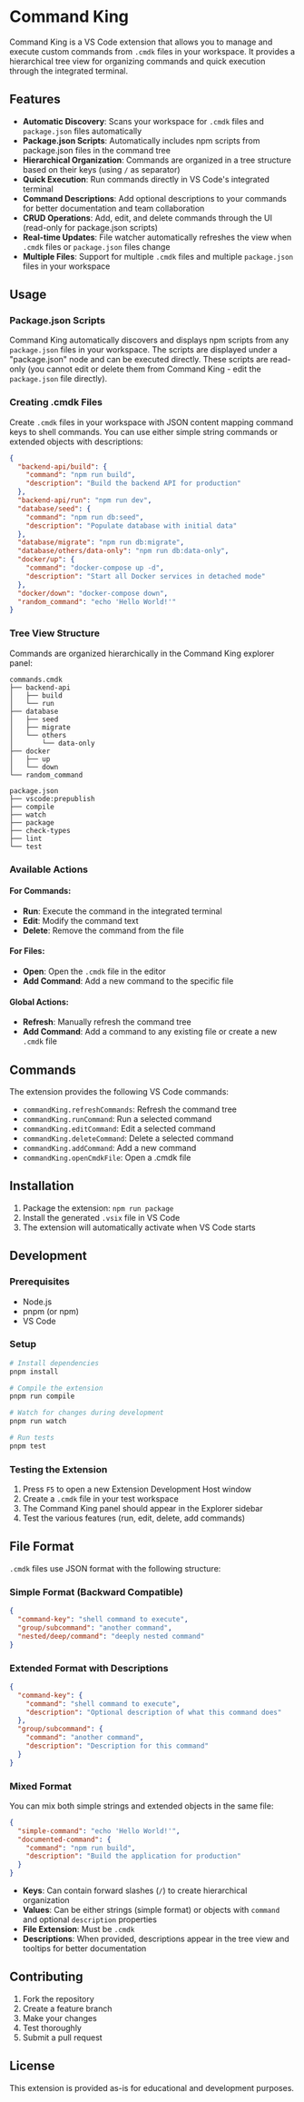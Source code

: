 # Command King

Command King is a VS Code extension that allows you to manage and execute custom commands from `.cmdk` files in your workspace. It provides a hierarchical tree view for organizing commands and quick execution through the integrated terminal.

## Features

- **Automatic Discovery**: Scans your workspace for `.cmdk` files and `package.json` files automatically
- **Package.json Scripts**: Automatically includes npm scripts from package.json files in the command tree
- **Hierarchical Organization**: Commands are organized in a tree structure based on their keys (using `/` as separator)
- **Quick Execution**: Run commands directly in VS Code's integrated terminal
- **Command Descriptions**: Add optional descriptions to your commands for better documentation and team collaboration
- **CRUD Operations**: Add, edit, and delete commands through the UI (read-only for package.json scripts)
- **Real-time Updates**: File watcher automatically refreshes the view when `.cmdk` files or `package.json` files change
- **Multiple Files**: Support for multiple `.cmdk` files and multiple `package.json` files in your workspace

## Usage

### Package.json Scripts

Command King automatically discovers and displays npm scripts from any `package.json` files in your workspace. The scripts are displayed under a "package.json" node and can be executed directly. These scripts are read-only (you cannot edit or delete them from Command King - edit the `package.json` file directly).

### Creating .cmdk Files

Create `.cmdk` files in your workspace with JSON content mapping command keys to shell commands. You can use either simple string commands or extended objects with descriptions:

```json
{
  "backend-api/build": {
    "command": "npm run build",
    "description": "Build the backend API for production"
  },
  "backend-api/run": "npm run dev",
  "database/seed": {
    "command": "npm run db:seed",
    "description": "Populate database with initial data"
  },
  "database/migrate": "npm run db:migrate",
  "database/others/data-only": "npm run db:data-only",
  "docker/up": {
    "command": "docker-compose up -d",
    "description": "Start all Docker services in detached mode"
  },
  "docker/down": "docker-compose down",
  "random_command": "echo 'Hello World!'"
}
```

### Tree View Structure

Commands are organized hierarchically in the Command King explorer panel:

```
commands.cmdk
├── backend-api
│   ├── build
│   └── run
├── database
│   ├── seed
│   ├── migrate
│   └── others
│       └── data-only
├── docker
│   ├── up
│   └── down
└── random_command

package.json
├── vscode:prepublish
├── compile
├── watch
├── package
├── check-types
├── lint
└── test
```

### Available Actions

#### For Commands:

- **Run**: Execute the command in the integrated terminal
- **Edit**: Modify the command text
- **Delete**: Remove the command from the file

#### For Files:

- **Open**: Open the `.cmdk` file in the editor
- **Add Command**: Add a new command to the specific file

#### Global Actions:

- **Refresh**: Manually refresh the command tree
- **Add Command**: Add a command to any existing file or create a new `.cmdk` file

## Commands

The extension provides the following VS Code commands:

- `commandKing.refreshCommands`: Refresh the command tree
- `commandKing.runCommand`: Run a selected command
- `commandKing.editCommand`: Edit a selected command
- `commandKing.deleteCommand`: Delete a selected command
- `commandKing.addCommand`: Add a new command
- `commandKing.openCmdkFile`: Open a .cmdk file

## Installation

1. Package the extension: `npm run package`
2. Install the generated `.vsix` file in VS Code
3. The extension will automatically activate when VS Code starts

## Development

### Prerequisites

- Node.js
- pnpm (or npm)
- VS Code

### Setup

```bash
# Install dependencies
pnpm install

# Compile the extension
pnpm run compile

# Watch for changes during development
pnpm run watch

# Run tests
pnpm test
```

### Testing the Extension

1. Press `F5` to open a new Extension Development Host window
2. Create a `.cmdk` file in your test workspace
3. The Command King panel should appear in the Explorer sidebar
4. Test the various features (run, edit, delete, add commands)

## File Format

`.cmdk` files use JSON format with the following structure:

### Simple Format (Backward Compatible)

```json
{
  "command-key": "shell command to execute",
  "group/subcommand": "another command",
  "nested/deep/command": "deeply nested command"
}
```

### Extended Format with Descriptions

```json
{
  "command-key": {
    "command": "shell command to execute",
    "description": "Optional description of what this command does"
  },
  "group/subcommand": {
    "command": "another command",
    "description": "Description for this command"
  }
}
```

### Mixed Format

You can mix both simple strings and extended objects in the same file:

```json
{
  "simple-command": "echo 'Hello World!'",
  "documented-command": {
    "command": "npm run build",
    "description": "Build the application for production"
  }
}
```

- **Keys**: Can contain forward slashes (`/`) to create hierarchical organization
- **Values**: Can be either strings (simple format) or objects with `command` and optional `description` properties
- **File Extension**: Must be `.cmdk`
- **Descriptions**: When provided, descriptions appear in the tree view and tooltips for better documentation

## Contributing

1. Fork the repository
2. Create a feature branch
3. Make your changes
4. Test thoroughly
5. Submit a pull request

## License

This extension is provided as-is for educational and development purposes.
